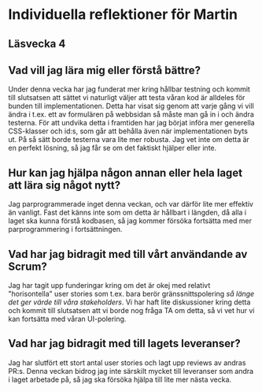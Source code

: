 # Individuella reflektioner för Martin
## Läsvecka 4

## Vad vill jag lära mig eller förstå bättre?
Under denna vecka har jag funderat mer kring hållbar testning och kommit till slutsatsen att sättet vi naturligt väljer att testa våran kod är alldeles för bunden till implementationen. Detta har visat sig genom att varje gång vi vill ändra i t.ex. ett av formulären på webbsidan så måste man gå in i och ändra testerna. För att undvika detta i framtiden har jag börjat införa mer generella CSS-klasser och id:s, som går att behålla även när implementationen byts ut. På så sätt borde testerna vara lite mer robusta. Jag vet inte om detta är en perfekt lösning, så jag får se om det faktiskt hjälper eller inte.

## Hur kan jag hjälpa någon annan eller hela laget att lära sig något nytt?
Jag parprogrammerade inget denna veckan, och var därför lite mer effektiv än vanligt. Fast det känns inte som om detta är hållbart i längden, då alla i laget ska kunna förstå kodbasen, så jag kommer försöka fortsätta med mer parprogrammering i fortsättningen.

## Vad har jag bidragit med till vårt användande av Scrum?
Jag har tagit upp funderingar kring om det är okej med relativt "horisontella" user stories som t.ex. bara berör gränssnittspolering *så länge det ger värde till våra stakeholders*. Vi har haft lite diskussioner kring detta och kommit till slutsatsen att vi borde nog fråga TA om detta, så vi vet hur vi kan fortsätta med våran UI-polering.


## Vad har jag bidragit med till lagets leveranser?
Jag har slutfört ett stort antal user stories och lagt upp reviews av andras PR:s. Denna veckan bidrog jag inte särskilt mycket till leveranser som andra i laget arbetade på, så jag ska försöka hjälpa till lite mer nästa vecka.
